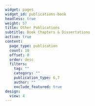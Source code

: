```yaml
---
widget: pages
widget_id: publications-book
headless: true
weight: 57
title: Other Publications
subtitle: Book Chapters & Dissertations
active: true
content:
  page_type: publication
  count: 10
  offset: 0
  order: desc
  filters:
    tag: ""
    category: ""
    publication_type: 6,7
    author: ""
    exclude_featured: true
design:
  view: 4
---
```

